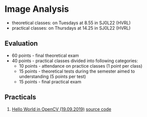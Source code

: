 # Image Analysis

- theoretical classes: on Tuesdays at 8.55 in SJ0L22 (HVRL)
- practical classes: on Thursdays at 14.25 in SJ0L22 (HVRL)

## Evaluation

- 60 points - final theoretical exam
- 40 points - practical classes divided into following categories:  
  - 10 points - attendance on practice classes (1 point per class)
  - 15 points - theoretical tests during the semester aimed to understanding (5 points per test)
  - 15 points - final practical exam

## Practicals

1. [Hello World in OpenCV (19.09.2019)](./resources/practical_01.md) [source code](./src/Practical_01)
